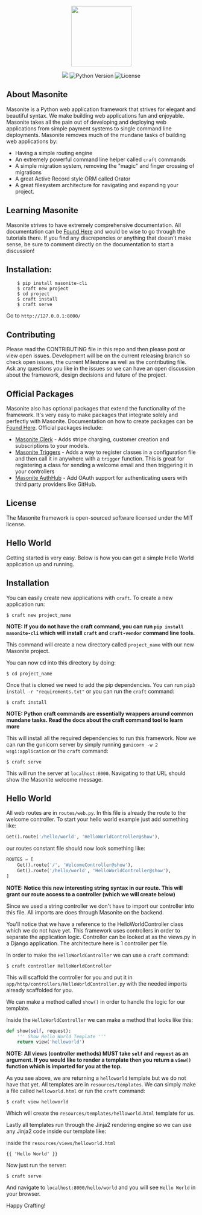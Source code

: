 
<p align="center">
<img src="https://i.imgur.com/rEXcoMn.png" width="160px"> 
</p>

<p align="center">

<img src="https://travis-ci.org/josephmancuso/masonite.svg?branch=master">
<img src="https://img.shields.io/badge/python-3.4+-blue.svg" alt="Python Version"> <img src="https://img.shields.io/github/license/josephmancuso/masonite.svg" alt="License"> 

</p>

## About Masonite

Masonite is a Python web application framework that strives for elegant and beautiful syntax. We make building web applications fun and enjoyable. Masonite takes all the pain out of developing and deploying web applications from simple payment systems to single command line deployments. Masonite removes much of the mundane tasks of building web applications by:

* Having a simple routing engine
* An extremely powerful command line helper called `craft` commands
* A simple migration system, removing the "magic" and finger crossing of migrations
* A great Active Record style ORM called Orator
* A great filesystem architecture for navigating and expanding your project.

## Learning Masonite

Masonite strives to have extremely comprehensive documentation. All documentation can be [Found Here](https://josephmancuso.gitbooks.io/masonite/content/) and would be wise to go through the tutorials there. If you find any discrepencies or anything that doesn't make sense, be sure to comment directly on the documentation to start a discussion!

## Installation:

```
    $ pip install masonite-cli
    $ craft new project
    $ cd project
    $ craft install
    $ craft serve
```

Go to `http://127.0.0.1:8000/`

## Contributing

Please read the CONTRIBUTING file in this repo and then please post or view open issues. Development will be on the current releasing branch so check open issues, the current Milestone as well as the contributing file. Ask any questions you like in the issues so we can have an open discussion about the framework, design decisions and future of the project.

## Official Packages

Masonite also has optional packages that extend the functionality of the framework. It's very easy to make packages that integrate solely and perfectly with Masonite. Documentation on how to create packages can be [Found Here](https://github.com/josephmancuso/masonite/blob/master/docs/Creating-Packages.md). Official packages include:

* [Masonite Clerk](https://github.com/josephmancuso/masonite/blob/master/docs/Masonite-Clerk.md) - Adds stripe charging, customer creation and subscriptions to your models.
* [Masonite Triggers](https://github.com/MasoniteFramework/masonite-triggers) - Adds a way to register classes in a configuration file and then call it in anywhere with a `trigger` function. This is great for registering a class for sending a welcome email and then triggering it in your controllers
* [Masonite AuthHub](https://github.com/josephmancuso/masonite/blob/master/docs/Masonite-AuthHub.md) - Add OAuth support for authenticating users with third party providers like GitHub.

## License

The Masonite framework is open-sourced software licensed under the MIT license. 


## Hello World

Getting started is very easy. Below is how you can get a simple Hello World application up and running.

## Installation

You can easily create new applications with `craft`. To create a new application run:

    $ craft new project_name

**NOTE: If you do not have the craft command, you can run `pip install masonite-cli` which will install `craft` and `craft-vendor` command line tools.**

This command will create a new directory called `project_name` with our new Masonite project.

You can now cd into this directory by doing:

    $ cd project_name

Once that is cloned we need to add the pip dependencies. You can run `pip3 install -r "requirements.txt"` or you can run the `craft` command:

    $ craft install

**NOTE: Python craft commands are essentially wrappers around common mundane tasks. Read the docs about the craft command tool to learn more**

This will install all the required dependencies to run this framework. Now we can run the gunicorn server by simply running `gunicorn -w 2 wsgi:application` or the `craft` command:

    $ craft serve

This will run the server at `localhost:8000`. Navigating to that URL should show the Masonite welcome message.

## Hello World

All web routes are in `routes/web.py`. In this file is already the route to the welcome controller. To start your hello world example just add something like:

```python
Get().route('/hello/world', 'HelloWorldController@show'),
```

our routes constant file should now look something like:

```python
ROUTES = [
    Get().route('/', 'WelcomeController@show'),
    Get().route('/hello/world', 'HelloWorldController@show'),
]
```

**NOTE: Notice this new interesting string syntax in our route. This will grant our route access to a controller (which we will create below)**

Since we used a string controller we don't have to import our controller into this file. All imports are does through Masonite on the backend.

You'll notice that we have a reference to the HelloWorldController class which we do not have yet. This framework uses controllers in order to separate the application logic. Controller can be looked at as the views.py in a Django application. The architecture here is 1 controller per file.

In order to make the `HelloWorldController` we can use a `craft` command:

    $ craft controller HelloWorldController

This will scaffold the controller for you and put it in `app/http/controllers/HelloWorldController.py` with the needed imports already scaffolded for you.

We can make a method called `show()` in order to handle the logic for our template.

Inside the `HelloWorldController` we can make a method that looks like this:

```python
def show(self, request):
    ''' Show Hello World Template '''
    return view('helloworld')
```

**NOTE: All views (controller methods) MUST take `self` and `request` as an argument. If you would like to render a template then you return a `view()` function which is imported for you at the top.**

As you see above, we are returning a `helloworld` template but we do not have that yet. All templates are in `resources/templates`. We can simply make a file called `helloworld.html` or run the `craft` command:

    $ craft view helloworld

Which will create the `resources/templates/helloworld.html` template for us.

Lastly all templates run through the Jinja2 rendering engine so we can use any Jinja2 code inside our template like:

inside the `resources/views/helloworld.html`
```
{{ 'Hello World' }}
```

Now just run the server:

    $ craft serve

And navigate to `localhost:8000/hello/world` and you will see `Hello World` in your browser.

Happy Crafting!
